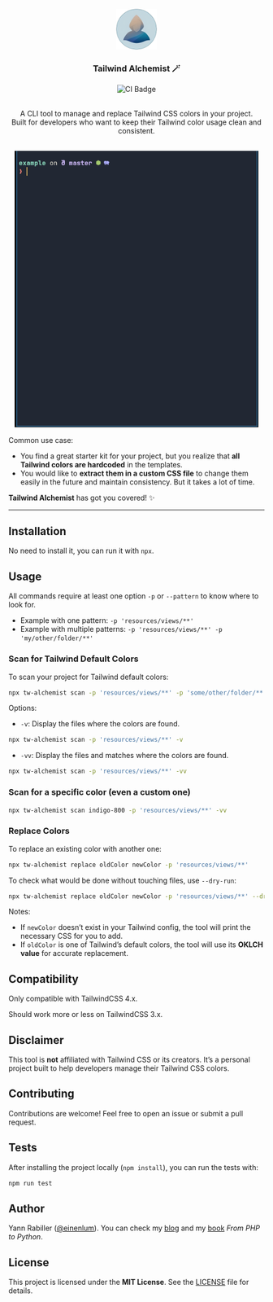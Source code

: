 <br/>
<div align="center">
<a href="https://github.com/einenlum/tailwind-alchemist">
<img src="images/logo.png" alt="Logo" width="80" height="80">
</a>
<h3 align="center">Tailwind Alchemist 🪄</h3>

<div align="center">
    <img src="https://github.com/einenlum/tailwind-alchemist/actions/workflows/node.js.yml/badge.svg" alt="CI Badge" width="120">
    <br/>
    <br />
</div>

<p align="center">
A CLI tool to manage and replace Tailwind CSS colors in your project.<br />Built for developers who want to keep their Tailwind color usage clean and consistent.
<br/>
<br/>
</p>
<img src="images/demo.gif" alt="Logo" width="480">
<br/>
</div>

Common use case:

- You find a great starter kit for your project, but you realize that **all Tailwind colors are hardcoded** in the templates.
- You would like to **extract them in a custom CSS file** to change them easily in the future and maintain consistency. But it takes a lot of time.

**Tailwind Alchemist** has got you covered! ✨

---

## Installation

No need to install it, you can run it with `npx`.

## Usage

All commands require at least one option `-p` or `--pattern` to know where to look for.

- Example with one pattern: `-p 'resources/views/**'`
- Example with multiple patterns: `-p 'resources/views/**' -p 'my/other/folder/**'`

### Scan for Tailwind Default Colors

To scan your project for Tailwind default colors:

```bash
npx tw-alchemist scan -p 'resources/views/**' -p 'some/other/folder/**'
```

Options:

- `-v`: Display the files where the colors are found.

```bash
npx tw-alchemist scan -p 'resources/views/**' -v
```

- `-vv`: Display the files and matches where the colors are found.

```bash
npx tw-alchemist scan -p 'resources/views/**' -vv
```

### Scan for a specific color (even a custom one)

```bash
npx tw-alchemist scan indigo-800 -p 'resources/views/**' -vv
```

### Replace Colors

To replace an existing color with another one:

```bash
npx tw-alchemist replace oldColor newColor -p 'resources/views/**'
```

To check what would be done without touching files, use `--dry-run`:

```bash
npx tw-alchemist replace oldColor newColor -p 'resources/views/**' --dry-run
```

Notes:

- If `newColor` doesn’t exist in your Tailwind config, the tool will print the necessary CSS for you to add.
- If `oldColor` is one of Tailwind’s default colors, the tool will use its **OKLCH value** for accurate replacement.


## Compatibility

Only compatible with TailwindCSS 4.x.

Should work more or less on TailwindCSS 3.x.

## Disclaimer

This tool is **not** affiliated with Tailwind CSS or its creators. It’s a personal project built to help developers manage their Tailwind CSS colors.

## Contributing

Contributions are welcome! Feel free to open an issue or submit a pull request.

## Tests

After installing the project locally (`npm install`), you can run the tests with:

```bash
npm run test
```

## Author

Yann Rabiller ([@einenlum](https://github.com/Einenlum/)). You can check my [blog](https://www.einenlum.com) and my [book](https://fromphptopython.com) _From PHP to Python_.

## License

This project is licensed under the **MIT License**. See the [LICENSE](/license) file for details.
